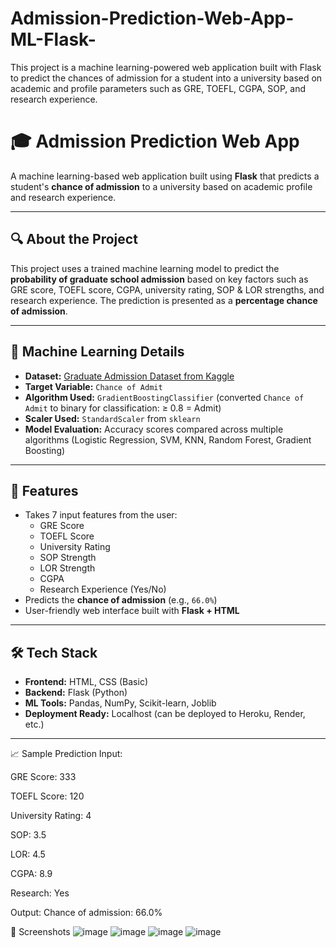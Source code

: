 # Admission-Prediction-Web-App-ML-Flask-
This project is a machine learning-powered web application built with Flask to predict the chances of admission for a student into a university based on academic and profile parameters such as GRE, TOEFL, CGPA, SOP, and research experience.
# 🎓 Admission Prediction Web App

A machine learning-based web application built using **Flask** that predicts a student's **chance of admission** to a university based on academic profile and research experience.

---

## 🔍 About the Project

This project uses a trained machine learning model to predict the **probability of graduate school admission** based on key factors such as GRE score, TOEFL score, CGPA, university rating, SOP & LOR strengths, and research experience. The prediction is presented as a **percentage chance of admission**.

---

## 🧠 Machine Learning Details

- **Dataset:** [Graduate Admission Dataset from Kaggle](https://www.kaggle.com/mohansacharya/graduate-admissions)
- **Target Variable:** `Chance of Admit`
- **Algorithm Used:** `GradientBoostingClassifier` (converted `Chance of Admit` to binary for classification: ≥ 0.8 = Admit)
- **Scaler Used:** `StandardScaler` from `sklearn`
- **Model Evaluation:** Accuracy scores compared across multiple algorithms (Logistic Regression, SVM, KNN, Random Forest, Gradient Boosting)

---

## 🧾 Features

- Takes 7 input features from the user:
  - GRE Score
  - TOEFL Score
  - University Rating
  - SOP Strength
  - LOR Strength
  - CGPA
  - Research Experience (Yes/No)
- Predicts the **chance of admission** (e.g., `66.0%`)
- User-friendly web interface built with **Flask + HTML**

---

## 🛠️ Tech Stack

- **Frontend:** HTML, CSS (Basic)
- **Backend:** Flask (Python)
- **ML Tools:** Pandas, NumPy, Scikit-learn, Joblib
- **Deployment Ready:** Localhost (can be deployed to Heroku, Render, etc.)

---
📈 Sample Prediction
Input:

GRE Score: 333

TOEFL Score: 120

University Rating: 4

SOP: 3.5

LOR: 4.5

CGPA: 8.9

Research: Yes

Output:
Chance of admission: 66.0%

📸 Screenshots
![image](https://github.com/user-attachments/assets/e1a4f510-9930-4aae-9e7f-44270f4a3df6)
![image](https://github.com/user-attachments/assets/a0cd91f8-4e5a-4870-8962-e86d7640f2de)
![image](https://github.com/user-attachments/assets/f26d363d-1d91-4fd9-a663-45c3a63be100)
![image](https://github.com/user-attachments/assets/fb38ca93-7ee6-4a6e-b549-a99f0e700d17)






